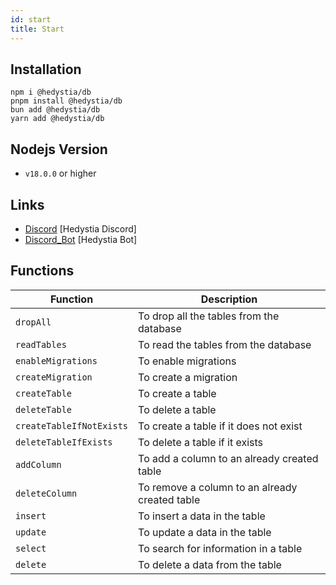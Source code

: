 ```yaml
---
id: start
title: Start
---
```


## Installation

```
npm i @hedystia/db
pnpm install @hedystia/db
bun add @hedystia/db
yarn add @hedystia/db
```

## Nodejs Version

- `v18.0.0` or higher

## Links

- [Discord](https://discord.gg/aXvuUpvRQs) [Hedystia Discord]
- [Discord_Bot](https://hedystia.com) [Hedystia Bot]

## Functions

| Function                 | Description                                    |
| ------------------------ | ---------------------------------------------- |
| `dropAll`                | To drop all the tables from the database       |
| `readTables`             | To read the tables from the database           |
| `enableMigrations`       | To enable migrations                           |
| `createMigration`        | To create a migration                          |
| `createTable`            | To create a table                              |
| `deleteTable`            | To delete a table                              |
| `createTableIfNotExists` | To create a table if it does not exist         |
| `deleteTableIfExists`    | To delete a table if it exists                 |
| `addColumn`              | To add a column to an already created table    |
| `deleteColumn`           | To remove a column to an already created table |
| `insert`                 | To insert a data in the table                  |
| `update`                 | To update a data in the table                  |
| `select`                 | To search for information in a table           |
| `delete`                 | To delete a data from the table                |
